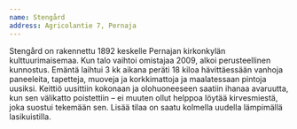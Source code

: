 ```yaml
---
name: Stengård
address: Agricolantie 7, Pernaja
---
```

Stengård on rakennettu 1892 keskelle Pernajan kirkonkylän kulttuurimaisemaa. Kun talo vaihtoi omistajaa 2009, alkoi perusteellinen kunnostus. Emäntä laihtui 3 kk aikana peräti 18 kiloa hävittäessään vanhoja paneeleita, tapetteja, muoveja ja korkkimattoja ja maalatessaan pintoja uusiksi. Keittiö uusittiin kokonaan ja olohuoneeseen saatiin ihanaa avaruutta, kun sen välikatto poistettiin – ei muuten ollut helppoa löytää kirvesmiestä, joka suostui tekemään sen. Lisää tilaa on saatu kolmella uudella lämpimällä lasikuistilla.
